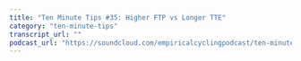 ```yaml
---
title: "Ten Minute Tips #35: Higher FTP vs Longer TTE"
category: "ten-minute-tips"
transcript_url: ""
podcast_url: "https://soundcloud.com/empiricalcyclingpodcast/ten-minute-tips-35-higher-ftp-vs-longer-tte"
---
```

